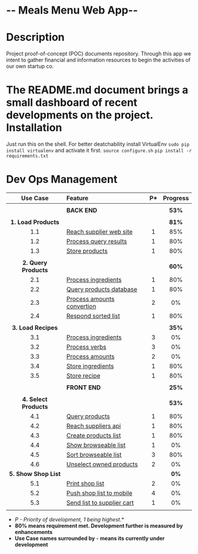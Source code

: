 # -- Meals Menu Web App--
Description
===========
Project proof-of-concept (POC) documents repository. Through this app we intent to gather financial and information resources to begin the activities of our own startup co.

The README.md document brings a small dashboard of recent developments on the project.
Installation
============
Just run this on the shell. For better deatchability install VirtualEnv `sudo pip install virtualenv` and activate it first.
`source configure.sh`
`pip install -r requirements.txt`

Dev Ops Management
==================

| Use Case | Feature | P* | Progress |
| :---: | :--- | :---: | :---: |
| |
| | **BACK END** | | **53%** |
| |
| **1. Load Products** | | | **81%** |
| 1.1 | [Reach supplier web site](https://github.com/PaulDepraz/firma_poc/issues/1) | 1 | 85% |
| 1.2 | [Process query results](https://github.com/PaulDepraz/firma_poc/issues/2) | 1 | 80% |
| 1.3 | [Store products](https://github.com/PaulDepraz/firma_poc/issues/3) | 1 | 80% |
| |
| **2. Query Products** | | | **60%** |
| 2.1 | [Process ingredients](https://github.com/PaulDepraz/firma_poc/issues/4) | 1 | 80% |
| 2.2 | [Query products database](https://github.com/PaulDepraz/firma_poc/issues/5) | 1 | 80% |
| 2.3 | [Process amounts convertion](https://github.com/PaulDepraz/firma_poc/issues/6) | 2 | 0% |
| 2.4 | [Respond sorted list](https://github.com/PaulDepraz/firma_poc/issues/7) | 1 | 80% |
| |
| **3. Load Recipes** | | | **35%** |
| 3.1 | [Process ingredients](https://github.com/PaulDepraz/firma_poc/issues/9) | 3 | 0% |
| 3.2 | [Process verbs](https://github.com/PaulDepraz/firma_poc/issues/10) | 3 | 0% |
| 3.3 | [Process amounts](https://github.com/PaulDepraz/firma_poc/issues/11) | 2 | 0% |
| 3.4 | [Store ingredients](https://github.com/PaulDepraz/firma_poc/issues/12) | 1 | 80% |
| 3.5 | [Store recipe](https://github.com/PaulDepraz/firma_poc/issues/13) | 1 | 80% |
| |
| | **FRONT END** | | **25%** |
| |
| **4. Select Products** | | | **53%** |
| 4.1 | [Query products](https://github.com/PaulDepraz/firma_poc/issues/14) | 1 | 80% |
| 4.2 | [Reach suppliers api](https://github.com/PaulDepraz/firma_poc/issues/8) | 1 | 80% |
| 4.3 | [Create products list](https://github.com/PaulDepraz/firma_poc/issues/15) | 1 | 80% |
| 4.4 | [Show browseable list](https://github.com/PaulDepraz/firma_poc/issues/16) | 1 | 0% |
| 4.5 | [Sort browseable list](https://github.com/PaulDepraz/firma_poc/issues/17) | 3 | 80% |
| 4.6 | [Unselect owned products](https://github.com/PaulDepraz/firma_poc/issues/18) | 2 | 0% |
| **5. Show Shop List** | | | **0%** |
| 5.1 | [Print shop list](https://github.com/PaulDepraz/firma_poc/issues/19) | 2 | 0% |
| 5.2 | [Push shop list to mobile](https://github.com/PaulDepraz/firma_poc/issues/20) | 4 | 0% |
| 5.3 | [Send list to supplier cart](https://github.com/PaulDepraz/firma_poc/issues/21) | 1 | 0% |
| |

* **P* - Priority of development, 1 being highest.**
* **80% means requirement met. Development further is measured by enhancements**
* **Use Case names surrounded by `-` means its currently under development**
